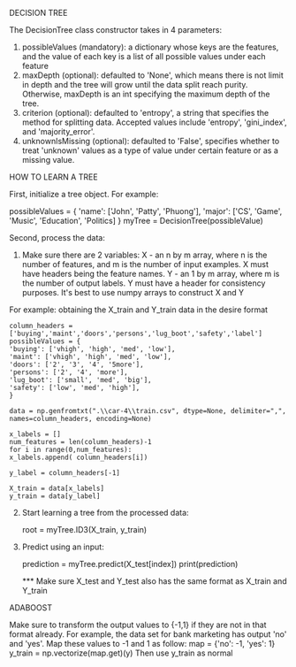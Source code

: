DECISION TREE

The DecisionTree class constructor takes in 4 parameters:

1. possibleValues (mandatory): a dictionary whose keys are the features, and the value of each key is a list of all possible values under each feature
2. maxDepth (optional): defaulted to 'None', which means there is not limit in depth and the tree will grow until the data split reach purity. Otherwise, maxDepth is an int specifying the maximum depth of the tree.
3. criterion (optional): defaulted to 'entropy', a string that specifies the method for splitting data. Accepted values include 'entropy', 'gini_index', and 'majority_error'.
4. unknownIsMissing (optional): defaulted to 'False', specifies whether to treat 'unknown' values as a type of value under certain feature or as a missing value.

HOW TO LEARN A TREE

First, initialize a tree object. For example:

possibleValues = {
'name': ['John', 'Patty', 'Phuong'],
'major': ['CS', 'Game', 'Music', 'Education', 'Politics]
}
myTree = DecisionTree(possibleValue)

Second, process the data:

1. Make sure there are 2 variables:
   X - an n by m array, where n is the number of features, and m is the number of input examples. X must have headers being the feature names.
   Y - an 1 by m array, where m is the number of output labels. Y must have a header for consistency purposes.
   It's best to use numpy arrays to construct X and Y

For example: obtaining the X_train and Y_train data in the desire format

    column_headers = ['buying','maint','doors','persons','lug_boot','safety','label']
    possibleValues = {
    'buying': ['vhigh', 'high', 'med', 'low'],
    'maint': ['vhigh', 'high', 'med', 'low'],
    'doors': ['2', '3', '4', '5more'],
    'persons': ['2', '4', 'more'],
    'lug_boot': ['small', 'med', 'big'],
    'safety': ['low', 'med', 'high'],
    }

    data = np.genfromtxt(".\\car-4\\train.csv", dtype=None, delimiter=",", names=column_headers, encoding=None)

    x_labels = []
    num_features = len(column_headers)-1
    for i in range(0,num_features):
    x_labels.append( column_headers[i])

    y_label = column_headers[-1]

    X_train = data[x_labels]
    y_train = data[y_label]

2. Start learning a tree from the processed data:

   root = myTree.ID3(X_train, y_train)

3. Predict using an input:

   prediction = myTree.predict(X_test[index])
   print(prediction)

   \*\*\* Make sure X_test and Y_test also has the same format as X_train and Y_train

ADABOOST

Make sure to transform the output values to {-1,1} if they are not in that format already.
For example, the data set for bank marketing has output 'no' and 'yes'. Map these values to -1 and 1 as follow:
map = {'no': -1, 'yes': 1}
y_train = np.vectorize(map.get)(y)
Then use y_train as normal
